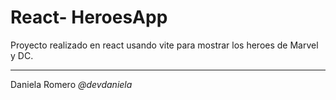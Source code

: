 # React- HeroesApp

Proyecto realizado en react usando vite para mostrar los heroes de Marvel y DC.

<hr>

Daniela Romero
<i>@devdaniela</i>
